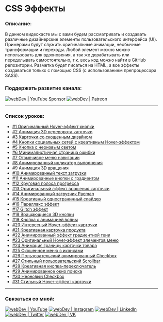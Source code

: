 # CSS Эффекты

### Описание:
В данном видеокасте мы с вами будем рассматривать и создавать различные дизайнерские элементы пользовательского интерфейса (UI).
Примерами будут служить оригинальные анимации, необычные трансформации и переходы.
Любой элемент можно можно использовать для вдохновения, а так же дорабатывать или переделывать самостоятельно, т.к. весь код можно найти в GitHub репозитории.
Разметка будет писаться на HTML, а все эффекты создаваться только с помощью CSS (с использованием препроцессора SASS).

### Поддержать развитие канала:
[<img alt="webDev | YouTube Sponsor" src="https://img.shields.io/badge/Become a sponsor-F70000.svg?&style=for-the-badge&logo=youtube&logoColor=fff" />][sponsor]
[<img alt="webDev | Patreon" src="https://img.shields.io/badge/Become a patron-EF6451.svg?&style=for-the-badge&logo=patreon&logoColor=fff" />][patron]

---

### Список уроков:
- [#1 Оригинальный Hover-эффект кнопки](https://youtu.be/qYkqQCohfAc)
- [#2 Анимация 3D переворота карточки](https://youtu.be/l7UbiJwE9mc)
- [#3 Карточки со скошенным дизайном](https://youtu.be/1JYPSI1ZDBc)
- [#4 Кнопки социальных сетей с креативным Hover-эффектом](https://youtu.be/IqMBPjwg8nM)
- [#5 Кнопка с неоновым светом](https://youtu.be/iha5Z6qv8xs)
- [#6 Минималистичная страница ошибки](https://youtu.be/32GwTL-8yXQ)
- [#7 Отзывчивое меню навигации](https://youtu.be/z-3hnHn6V5w)
- [#8 Анимированный индикатор выполнения](https://youtu.be/z-jJrClQXRQ)
- [#9 Анимация 3D вращения](https://youtu.be/LKI-i_J79EQ)
- [#10 Анимированный текст загрузки](https://youtu.be/ITYNnrDSk68)
- [#11 Анимированные кнопки с градиентом](https://youtu.be/TfziVoVo-94)
- [#12 Круговая полоса прогресса](https://youtu.be/hRYA1CXfwP4)
- [#13 Оригинальный эффект вращения карточки](https://youtu.be/d1xGDF2ToEY)
- [#14 Анимированный загрузчик Pacman](https://youtu.be/t8jMqkEzpKo)
- [#15 Креативный одностраничный слайдер](https://youtu.be/sOsDBYOi74Q)
- [#16 Параллакс эффект](https://youtu.be/QEGsNQosAt0)
- [#17 Glitch эффект](https://youtu.be/gbXx9I1qQN4)
- [#18 Вращающиеся 3D кнопки](https://youtu.be/XlsEP9iQs1s)
- [#19 Кнопка с анимацией волны](https://youtu.be/hSeNSV2Epzo)
- [#20 Интересный Hover-эффект карточки](https://youtu.be/5dbRRfmNsss)
- [#21 Креативная карточка продукта](https://youtu.be/T9Vq-8BXFXA)
- [#22 Анимированный эффект градиентной тени](https://youtu.be/3naanA-_Krw)
- [#23 Оригинальный Hover-эффект элементов меню](https://youtu.be/FTvMze67TTo)
- [#24 Анимация границы карточки товара](https://youtu.be/4eDhKnDhzb8)
- [#25 Скошенное меню с иконками](https://youtu.be/5dbRRfmNsss)
- [#26 Пользовательский анимированный Checkbox](https://youtu.be/tjMiFkQrHHQ)
- [#27 Стильный пользовательский Scrollbar](https://youtu.be/gv0tk3_Ou70)
- [#28 Креативная кнопка-переключатель](https://youtu.be/puA9tOWt7V8)
- [#29 Анимированное окно поиска](https://youtu.be/OG2zy0-sRe8)
- [#30 Неоновый Checkbox](https://youtu.be/E1byOJ9eOoE)
- [#31 Стильный Hover-эффект карточки](https://youtu.be/-ZHXKSwFICE)

---

### Связаться со мной:
[<img alt="webDev | YouTube" src="https://img.shields.io/badge/youtube-FF0000.svg?&style=for-the-badge&logo=Instagram&logoColor=white" />][youtube]
[<img alt="webDev | Instagram" src="https://img.shields.io/badge/instagram-E4405F.svg?&style=for-the-badge&logo=Instagram&logoColor=white" />][instagram]
[<img alt="webDev | LinkedIn" src="https://img.shields.io/badge/linkedin-0077B5.svg?&style=for-the-badge&logo=linkedin&logoColor=white" />][linkedin]
[<img alt="webDev | Twitter" src="https://img.shields.io/badge/twitter-1DA1F2.svg?&style=for-the-badge&logo=Twitter&logoColor=white" />][twitter]
[<img alt="webDev | VK" src="https://img.shields.io/badge/vk-4680C2.svg?&style=for-the-badge&logo=Twitter&logoColor=white" />][vk]

[youtube]: https://youtube.com/YauhenKavalchuk
[instagram]: https://instagram.com/YauhenKavalchuk
[linkedin]: https://linkedin.com/in/YauhenKavalchuk
[vk]: https://vk.com/YauhenKavalchuk
[twitter]: https://twitter.com/YauhenKavalchuk
[sponsor]: https://www.youtube.com/channel/UCE9ODjNIkOHrnSdkYWLfYhg/join
[patron]: https://www.patreon.com/YauhenKavalchuk
